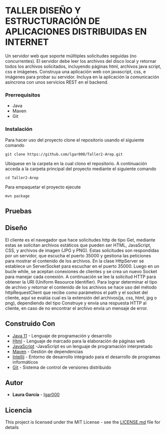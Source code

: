 # TALLER DISEÑO Y ESTRUCTURACIÓN DE APLICACIONES DISTRIBUIDAS EN INTERNET

Un servidor web que soporte múlltiples solicitudes seguidas (no concurrentes). El servidor debe leer los archivos del disco local y retornar todos los archivos solicitados, incluyendo páginas html, archivos java script, css e imágenes. Construya una aplicación web con  javascript, css, e imágenes para probar su servidor. Incluya en la aplicación la comunicación asíncrona con unos servicios REST en el backend.

### Prerrequisitos

- Java
- Maven
- Git


### Instalación

Para hacer uso del proyecto clone el repositorio usando el siguiente comando

```
git clone https://github.com/lgar000/Taller2-Arep.git
```

Ubiquese en la carpeta en la cual clono el repositorio. A continuación
acceda a la carpeta principal del proyecto mediante el siguiente comando

```
cd Taller2-Arep
```

Para empaquetar el proyecto ejecute

```
mvn package
```



## Pruebas



## Diseño

El cliente es el navegador que hace solicitudes http de tipo Get, mediante estas se solicitan archivos estáticos que pueden ser  HTML, JavaScript, CSS, y archivos de imagen (JPG y PNG). Estas solicitudes son respondidas por un servidor, que escucha el puerto 35000 y gestiona las peticiones para mostrar el contenido de los archivos.
En la clase HttpServer se establece un ServerSocket para escuchar en el puerto 35000. Luego en un bucle while, se aceptan conexiones de clientes y se crea un nuevo Socket para manejar cada conexión. A continuación se lee  la solicitud HTTP para obtener la URI (Uniform Resource Identifier). Para lograr determinar el tipo de archivo  y retornar el contenido de los archivos se  hace uso del método httpRequestClient que recibe como parámetros el path y el socket del cliente, aquí se evalúa cual es la extensión del archivos(ja, css, html, jpg o png), dependiendo del tipo Construye y envía una respuesta HTTP al cliente, en caso de no encontrar el archivo envía un mensaje de error.


## Construido Con

* [Java 11](https://www.oracle.com/co/java/technologies/javase/jdk11-archive-downloads.html) - Lenguaje de programación y desarrollo
* [Html](https://developer.mozilla.org/es/docs/Web/HTML) - Lenguaje de marcado para la elaboración de páginas web
* [JavaScript](https://developer.mozilla.org/es/docs/Web/CSS) -JavaScript es un lenguaje de programación interpretado
* [Maven](https://maven.apache.org/) - Gestión de dependencias
* [Intellij](https://www.jetbrains.com/es-es/idea/) - Entorno de desarrollo integrado para el desarrollo de programas informáticos
* [Git](https://rometools.github.io/rome/) - Sistema de control de versiones distribuido


## Autor

* **Laura García** - [lgar000](https://github.com/lgar000)

## Licencia

This project is licensed under the MIT License - see the [LICENSE.md](LICENSE.md) file for details

